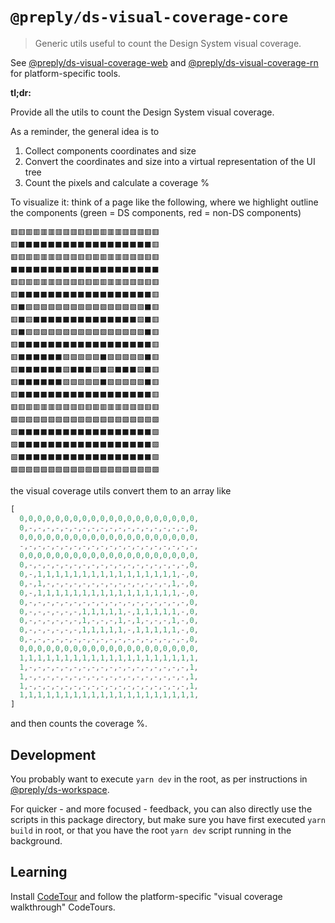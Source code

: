 # `@preply/ds-visual-coverage-core`

> Generic utils useful to count the Design System visual coverage.

See [@preply/ds-visual-coverage-web](../../packages/visual-coverage-web/README.md) and [@preply/ds-visual-coverage-rn](../../packages/visual-coverage-rn/README.md) for platform-specific tools.

**tl;dr:**

Provide all the utils to count the Design System visual coverage.

As a reminder, the general idea is to

1. Collect components coordinates and size
2. Convert the coordinates and size into a virtual representation of the UI tree
3. Count the pixels and calculate a coverage %

To visualize it: think of a page like the following, where we highlight outline the components (green = DS components, red = non-DS components)

```
🟥🟥🟥🟥🟥🟥🟥🟥🟥🟥🟥🟥🟥🟥🟥🟥🟥🟥🟥🟥
🟥⬛️⬛️⬛️⬛️⬛️⬛️⬛️⬛️⬛️⬛️⬛️⬛️⬛️⬛️⬛️⬛️⬛️⬛️🟥
🟥🟥🟥🟥🟥🟥🟥🟥🟥🟥🟥🟥🟥🟥🟥🟥🟥🟥🟥🟥
⬛️⬛️⬛️⬛️⬛️⬛️⬛️⬛️⬛️⬛️⬛️⬛️⬛️⬛️⬛️⬛️⬛️⬛️⬛️⬛️
🟥🟥🟥🟥🟥🟥🟥🟥🟥🟥🟥🟥🟥🟥🟥🟥🟥🟥🟥🟥
🟥⬛️⬛️⬛️⬛️⬛️⬛️⬛️⬛️⬛️⬛️⬛️⬛️⬛️⬛️⬛️⬛️⬛️⬛️🟥
🟥⬛️🟩🟩🟩🟩🟩🟩🟩🟩🟩🟩🟩🟩🟩🟩🟩🟩⬛️🟥
🟥⬛️🟩⬛️⬛️⬛️⬛️⬛️⬛️⬛️⬛️⬛️⬛️⬛️⬛️⬛️⬛️🟩⬛️🟥
🟥⬛️🟩🟩🟩🟩🟩🟩🟩🟩🟩🟩🟩🟩🟩🟩🟩🟩⬛️🟥
🟥⬛️⬛️⬛️⬛️⬛️⬛️⬛️⬛️⬛️⬛️⬛️⬛️⬛️⬛️⬛️⬛️⬛️⬛️🟥
🟥⬛️⬛️⬛️⬛️⬛️⬛️🟩🟩🟩🟩🟩⬛️🟩🟩🟩🟩🟩⬛️🟥
🟥⬛️⬛️⬛️⬛️⬛️⬛️🟩⬛️⬛️⬛️🟩⬛️🟩⬛️⬛️⬛️🟩⬛️🟥
🟥⬛️⬛️⬛️⬛️⬛️⬛️🟩🟩🟩🟩🟩⬛️🟩🟩🟩🟩🟩⬛️🟥
🟥⬛️⬛️⬛️⬛️⬛️⬛️⬛️⬛️⬛️⬛️⬛️⬛️⬛️⬛️⬛️⬛️⬛️⬛️🟥
🟥🟥🟥🟥🟥🟥🟥🟥🟥🟥🟥🟥🟥🟥🟥🟥🟥🟥🟥🟥
🟩🟩🟩🟩🟩🟩🟩🟩🟩🟩🟩🟩🟩🟩🟩🟩🟩🟩🟩🟩
🟩⬛️⬛️⬛️⬛️⬛️⬛️⬛️⬛️⬛️⬛️⬛️⬛️⬛️⬛️⬛️⬛️⬛️⬛️🟩
🟩⬛️⬛️⬛️⬛️⬛️⬛️⬛️⬛️⬛️⬛️⬛️⬛️⬛️⬛️⬛️⬛️⬛️⬛️🟩
🟩⬛️⬛️⬛️⬛️⬛️⬛️⬛️⬛️⬛️⬛️⬛️⬛️⬛️⬛️⬛️⬛️⬛️⬛️🟩
🟩🟩🟩🟩🟩🟩🟩🟩🟩🟩🟩🟩🟩🟩🟩🟩🟩🟩🟩🟩
```

the visual coverage utils convert them to an array like

```js
[
  0,0,0,0,0,0,0,0,0,0,0,0,0,0,0,0,0,0,0,0,
  0,-,-,-,-,-,-,-,-,-,-,-,-,-,-,-,-,-,-,0,
  0,0,0,0,0,0,0,0,0,0,0,0,0,0,0,0,0,0,0,0,
  -,-,-,-,-,-,-,-,-,-,-,-,-,-,-,-,-,-,-,-,
  0,0,0,0,0,0,0,0,0,0,0,0,0,0,0,0,0,0,0,0,
  0,-,-,-,-,-,-,-,-,-,-,-,-,-,-,-,-,-,-,0,
  0,-,1,1,1,1,1,1,1,1,1,1,1,1,1,1,1,1,-,0,
  0,-,1,-,-,-,-,-,-,-,-,-,-,-,-,-,-,1,-,0,
  0,-,1,1,1,1,1,1,1,1,1,1,1,1,1,1,1,1,-,0,
  0,-,-,-,-,-,-,-,-,-,-,-,-,-,-,-,-,-,-,0,
  0,-,-,-,-,-,-,1,1,1,1,1,-,1,1,1,1,1,-,0,
  0,-,-,-,-,-,-,1,-,-,-,1,-,1,-,-,-,1,-,0,
  0,-,-,-,-,-,-,1,1,1,1,1,-,1,1,1,1,1,-,0,
  0,-,-,-,-,-,-,-,-,-,-,-,-,-,-,-,-,-,-,0,
  0,0,0,0,0,0,0,0,0,0,0,0,0,0,0,0,0,0,0,0,
  1,1,1,1,1,1,1,1,1,1,1,1,1,1,1,1,1,1,1,1,
  1,-,-,-,-,-,-,-,-,-,-,-,-,-,-,-,-,-,-,1,
  1,-,-,-,-,-,-,-,-,-,-,-,-,-,-,-,-,-,-,1,
  1,-,-,-,-,-,-,-,-,-,-,-,-,-,-,-,-,-,-,1,
  1,1,1,1,1,1,1,1,1,1,1,1,1,1,1,1,1,1,1,1,
]
```

and then counts the coverage %.

## Development

You probably want to execute `yarn dev` in the root, as per instructions in [@preply/ds-workspace](../../README.md).

For quicker - and more focused - feedback, you can also directly use the scripts in this package directory, but make sure you have first executed `yarn build` in root, or that you have the root `yarn dev` script running in the background.

## Learning

Install [CodeTour](https://marketplace.visualstudio.com/items?itemName=vsls-contrib.codetour) and follow the platform-specific "visual coverage walkthrough" CodeTours.
